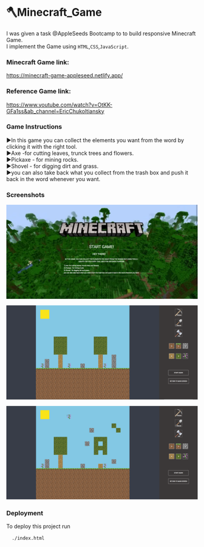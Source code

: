 # 🪓Minecraft_Game

I was given a task @AppleSeeds Bootcamp to to build responsive Minecraft Game.<br>
I implement the Game using `HTML`,`CSS`,`JavaScript`.

### Minecraft Game link:

https://minecraft-game-appleseed.netlify.app/

### Reference Game link:

https://www.youtube.com/watch?v=OtKK-GFa1ss&ab_channel=EricChukoltiansky

### Game Instructions

▶In this game you can collect the elements you want from the word by clicking it with the right tool.<br>
▶Axe -for cutting leaves, trunck trees and flowers.<br>
▶Pickaxe - for mining rocks.<br>
▶Shovel - for digging dirt and grass.<br>
▶you can also take back what you collect from the trash box and push it back in the word whenever you want.<br>

### Screenshots

![Alt text](/assets/welcome_screen.png)

![plot](/assets/main_game.png)

![plot](/assets/game_action.png)

### Deployment

To deploy this project run

```bash
  ./index.html
```
